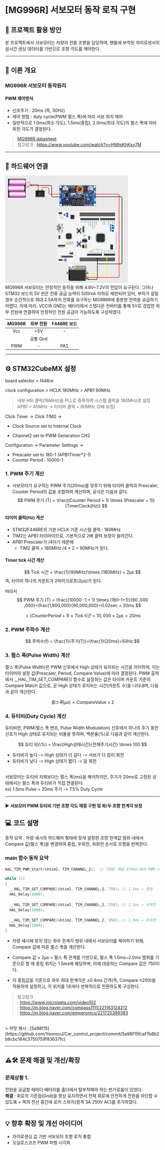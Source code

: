 
# [MG996R] 서보모터 동작 로직 구현

## 🎯 프로젝트 활용 방안
본 프로젝트에서 서보모터는 차량의 전륜 조향을 담당하며, 핸들에 부착된 자이로센서의 실시간 센싱 데이터를 기반으로 조향 각도를 제어한다.

---

## 📖 이론 개요

### MG996R 서보모터 동작원리

#### PWM 제어방식
- 신호주기 : 20ms (즉, 50Hz)
- 제어 방법 : duty cycle(PWM 펄스 폭)에 따라 서보 위치 제어
- 일반적으로 1.0ms(최소 각도), 1.5ms(중립), 2.0ms(최대 각도)의 펄스 폭에 따라 회전 각도가 결정된다.

> [MG996R datasheet](../datasheets/MG996R_datasheet.pdf)<br>
> 참고링크 : https://www.youtube.com/watch?v=HN9sKhKxy7M
---

## 🔌 하드웨어 연결

<img src="../wiring_diagram/servo_motor.png" alt="서보모터 결선도" width="400"/>

<br>
MG996R 서보모터는 안정적인 동작을 위해 4.8V~7.2V의 전압이 요구된다. 그러나 STM32 보드의 5V 핀은 전류 공급 능력이 500mA 이하로 제한되어 있어, 부하가 걸릴 경우 순간적으로 최대 2.5A까지 전류를 요구하는 MG996R에 충분한 전력을 공급하기 어렵다. 이에 따라, VCC와 GND는 배터리에서 스텝다운 컨버터를 통해 5V로 강압한 외부 전원에 연결하여 안정적인 전원 공급이 가능하도록 구성하였다.

<br>

|MG996R|외부 전원|F446RE 보드|
|:---:|:---:|:---:|
|Vcc|+5V|-|
||공통 Gnd||
|PWM|-|PA1|


---  

## ⚙️ STM32CubeMX 설정
board selector > f446re

clock configuration > HCLK 180MHz > APB1 90MHz<br>
> 내부 HSI 클럭(16MHz)을 PLL로 증폭하여 시스템 클럭을 180MHz로 설정<br>
APB1 = 45MHz → 타이머 클럭 = 90MHz (2배 보정)

Click Timer → Click TIM2 →

- Clock Source set to Internal Clock

- Channel2 set to PWM Generation CH2

Configuration → Parameter Settings →

- Prescaler set to 180-1 (APB1Timer*2-1)
- Counter Period : 10000-1

### 1. PWM 주기 계산
- 서보모터가 요구하는 PWM 주기(20ms)를 맞추기 위해 타이머 클럭과 Prescaler, Counter Period의 값을 조합하여 계산하며, 공식은 다음과 같다.
$$
PWM 주기 (T) = \frac{(Counter Period + 1) \times (Prescaler + 1)}{TimerClock(Hz)}
$$

#### 타이머 클럭(Hz) 계산 
- STM32F446RE의 기본 HCLK 기준 시스템 클럭 : 180MHz<br>
- TIM2는 APB1 타이머이므로, 기본적으로 2배 클럭 보정이 들어간다.
- APB1 Prescaler가 /4이기 때문에 
    - TIM2 클럭 = 180MHz /4 * 2 = 90MHz가 된다.

#### Timer tick 시간 계산
$$
Tick 시간 = \frac{1}{90MHz}\times {180MHz} = 2μs
$$
즉, 타이머 하나의 카운트가 2마이크로초(2μs)가 된다.

따라서 
$$
PWM 주기 (T) = \frac{(10000 -1 + 1) \times (180-1+1)}{90 ,000 ,000}=\frac{1,800,000}{90,000,000}=0.02sec = 20ms
$$

$$
= {(Counter Period + 1)}\times{Tick 시간} = 10,000 \times 2μs = 20ms
$$

### 2. PWM 주파수 계산
$$
주파수(f) = \frac{1}{주기(T)}=\frac{1}{20ms}=50Hz
$$

### 3. 펄스 폭(Pulse Width) 계산
펄스 폭(Pulse Width)은 PWM 신호에서 High 상태가 유지되는 시간을 의미하며, 이는 타이머의 설정 값(Prescaler, Period, Compare Value)에 따라 결정된다. PWM 출력에서 __HAL_TIM_SET_COMPARE() 함수로 설정하는 값은 타이머 카운트 기준의 Compare Match 값으로, 곧 High 상태가 유지되는 시간(카운트 수)을 나타내며, 다음과 같이 계산한다.

$$
펄스 폭(μs) = {Compare Value} \times 2
$$

### 4. 듀티비(Duty Cycle) 계산
듀티비란, PWM(펄스 폭 변조, Pulse Width Modulation) 신호에서 하나의 주기 동안 신호가 High 상태로 유지되는 비율을 뜻하며, 백분율(%)로 다음과 같이 계산한다.

$$
듀티 비(\%) = \frac{High상태시간}{전체주기시간} \times 100
$$

- 듀티비가 높다 -> High 상태가 더 길다 -> 서보가 더 많이 회전
- 듀티비가 낮다 -> High 상태가 짧다 -> 덜 회전

<br>
서보모터는 듀티비 자체보다는 펄스 폭(ms)을 해석하지만, 주기가 20ms로 고정된 상태에서는 펄스 폭과 듀티비가 직접 연결된다.<br>
ex) 1.5ms Pulse = 20ms 주기 -> 7.5% Duty Cycle

---
#### ▶️ 서보모터 PWM 듀티비 기반 조향 각도 매핑 구현 및 좌/우 조향 한계각 보정

## 💻 코드 설명
동작 요약 : 차량 섀시의 하드웨어 형태에 맞게 설정한 조향 한계값 범위 내에서 Compare 값(펄스 폭)을 변경하여 중립, 우회전, 좌회전 순서로 조향을 반복한다. 

### main 함수 동작 요약
```c
HAL_TIM_PWM_Start(&htim2, TIM_CHANNEL_2);  // TIM2 채널 2(PA1)에서 PWM 시작
```

```c
while (1)
{
  __HAL_TIM_SET_COMPARE(&htim2, TIM_CHANNEL_2, 750); // 1.5ms → 중립
  HAL_Delay(1000);
  
  __HAL_TIM_SET_COMPARE(&htim2, TIM_CHANNEL_2, 550); // 1.1ms → 우회전
  HAL_Delay(1000);
  
  __HAL_TIM_SET_COMPARE(&htim2, TIM_CHANNEL_2, 950); // 1.9ms → 좌회전
  HAL_Delay(1000);
}
```

- 차량 섀시에 닿지 않는 좌우 한계각 범위 내에서 서보모터를 제어하기 위해, Compare 값에 따른 펄스 폭을 계산한다. 

- Compare 값 × 2μs = 펄스 폭 관계를 기반으로, 펄스 폭 1.0ms~2.0ms 범위를 기준으로 할 때 중립 위치는 1.5ms에 해당하며, 이에 대응하는 Compare 값은 750이다. 

- 이 중립값을 기준으로 좌우 최대 한계각은 ±0.4ms 간격(즉, Compare ±200)을 적용하여 설정하고, 각 위치를 1초마다 반복적으로 전환하도록 구성한다.


> 참고링크<br>
: https://www.micropeta.com/video102<br>
: https://m.blog.naver.com/compass1111/221163124212<br>
: https://m.blog.naver.com/emperonics/221725399383<br>
<br>
> 커밋 해시 : [5a98f15](https://github.com/YeonsuJ/Car_control_project/commit/5a98f15fcaf7b8b2b6cbc164c3750759f83637fc)


---


## ⚠️🛠️ 문제 해결 및 개선/확장

### 문제상황 1.
전원을 공급할 때마다 배터리를 홀더에서 탈부착해야 하는 번거로움이 있었다.  <br>
**해결** : 회로의 기준점(Gnd)을 항상 유지하면서 전체 회로에 안전하게 전원을 차단할 수 있도록 + 쪽의 전선 중간에 로커 스위치(정격 3A 250V AC)를 추가하였다. 

---

## 💡 향후 확장 및 개선 아이디어
- 자이로센싱 값 기반 서보모터 조향 로직 통합
- 오실로스코프 PWM 파형 시각화




